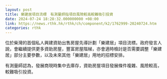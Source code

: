 ```yaml
---
layout: post
title: 樂建居項目流標　有測量師指項目風險較高較難吸引投資
date: 2024-07-24 18:28:32.000000000 +08:00
link: https://news.rthk.hk/rthk/ch/component/k2/1762999-20240724.htm
categories: rthk
---
```


位於柴灣的首個私人興建資助出售房屋先導計劃「樂建居」項目流標。政府發言人說，會繼續提供更多資助房屋，豐富房屋階梯，亦會適時檢討是否需要調整「樂建居」部分主要參數，以及未來其他「樂建居」用地的招標安排。

有測量師認為，發展商現時集中去庫存，資助房屋項目發展條件複雜、風險較高，較難吸引投資。
